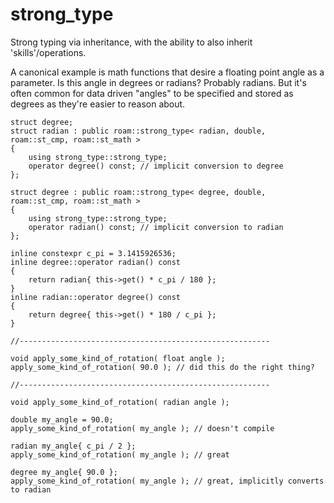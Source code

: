 # strong_type
Strong typing via inheritance, with the ability to also inherit 'skills'/operations.

A canonical example is math functions that desire a floating point angle as a parameter.
Is this angle in degrees or radians? Probably radians.
But it's often common for data driven "angles" to be specified and stored as degrees as they're easier to reason about.

```
struct degree;
struct radian : public roam::strong_type< radian, double, roam::st_cmp, roam::st_math >
{
    using strong_type::strong_type;
    operator degree() const; // implicit conversion to degree
};

struct degree : public roam::strong_type< degree, double, roam::st_cmp, roam::st_math >
{
    using strong_type::strong_type;
    operator radian() const; // implicit conversion to radian
};

inline constexpr c_pi = 3.1415926536;
inline degree::operator radian() const
{
    return radian{ this->get() * c_pi / 180 };
}
inline radian::operator degree() const
{
    return degree{ this->get() * 180 / c_pi };
}

//--------------------------------------------------------

void apply_some_kind_of_rotation( float angle );
apply_some_kind_of_rotation( 90.0 ); // did this do the right thing?

//--------------------------------------------------------

void apply_some_kind_of_rotation( radian angle );

double my_angle = 90.0;
apply_some_kind_of_rotation( my_angle ); // doesn't compile

radian my_angle{ c_pi / 2 };
apply_some_kind_of_rotation( my_angle ); // great

degree my_angle{ 90.0 };
apply_some_kind_of_rotation( my_angle ); // great, implicitly converts to radian
```
